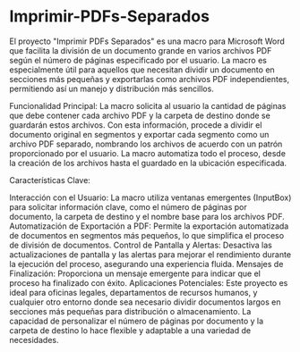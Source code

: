 # Imprimir-PDFs-Separados
El proyecto "Imprimir PDFs Separados" es una macro para Microsoft Word que facilita la división de un documento grande en varios archivos PDF según el número de páginas especificado por el usuario. La macro es especialmente útil para aquellos que necesitan dividir un documento en secciones más pequeñas y exportarlas como archivos PDF independientes, permitiendo así un manejo y distribución más sencillos.

Funcionalidad Principal:
La macro solicita al usuario la cantidad de páginas que debe contener cada archivo PDF y la carpeta de destino donde se guardarán estos archivos. Con esta información, procede a dividir el documento original en segmentos y exportar cada segmento como un archivo PDF separado, nombrando los archivos de acuerdo con un patrón proporcionado por el usuario. La macro automatiza todo el proceso, desde la creación de los archivos hasta el guardado en la ubicación especificada.

Características Clave:

Interacción con el Usuario: La macro utiliza ventanas emergentes (InputBox) para solicitar información clave, como el número de páginas por documento, la carpeta de destino y el nombre base para los archivos PDF.
Automatización de Exportación a PDF: Permite la exportación automatizada de documentos en segmentos más pequeños, lo que simplifica el proceso de división de documentos.
Control de Pantalla y Alertas: Desactiva las actualizaciones de pantalla y las alertas para mejorar el rendimiento durante la ejecución del proceso, asegurando una experiencia fluida.
Mensajes de Finalización: Proporciona un mensaje emergente para indicar que el proceso ha finalizado con éxito.
Aplicaciones Potenciales:
Este proyecto es ideal para oficinas legales, departamentos de recursos humanos, y cualquier otro entorno donde sea necesario dividir documentos largos en secciones más pequeñas para distribución o almacenamiento. La capacidad de personalizar el número de páginas por documento y la carpeta de destino lo hace flexible y adaptable a una variedad de necesidades.
